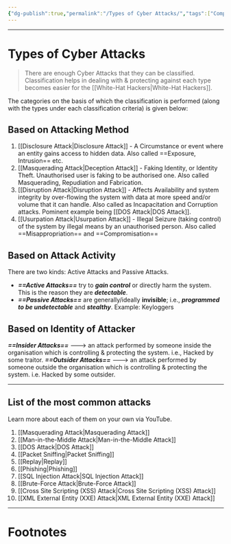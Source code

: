 ```yaml
---
{"dg-publish":true,"permalink":"/Types of Cyber Attacks/","tags":["CompSci","CyberSec"]}
---
```



---
# Types of Cyber Attacks
> There are enough Cyber Attacks that they can be classified. Classification helps in dealing with & protecting against each type becomes easier for the [[White-Hat Hackers\|White-Hat Hackers]].

The categories on the basis of which the classification is performed (along with the types under each classification criteria) is given below:

## Based on Attacking Method
1. [[Disclosure Attack\|Disclosure Attack]] - A Circumstance or event where an entity gains access to hidden data. Also called ==Exposure, Intrusion== etc.
2. [[Masquerading Attack\|Deception Attack]] - Faking Identity, or Identity Theft. Unauthorised user is faking to be authorised one. Also called Masquerading, Repudiation and Fabrication.
3. [[Disruption Attack\|Disruption Attack]] - Affects Availability and system integrity by over-flowing  the system with data at more speed and/or volume that it can handle. Also called as Incapacitation and Corruption attacks. Pominent example being [[DOS Attack\|DOS Attack]].
4. [[Usurpation Attack\|Usurpation Attack]] - Illegal Seizure (taking control) of the system by illegal means by an unauthorised person. Also called ==Misappropriation== and ==Compromisation==

## Based on Attack Activity 
There are two kinds: Active Attacks and Passive Attacks.
- ***==Active Attacks==*** try to ***gain control*** or directly harm the system. This is the reason they are ***detectable***.
- ***==Passive Attacks==*** are generally/ideally **invisible**; i.e., ***programmed to be undetectable*** and ***stealthy***. Example: Keyloggers

## Based on Identity of Attacker
***==Insider Attacks==*** ---> an attack performed by someone inside the organisation which is controlling & protecting the system. i.e., Hacked by some traitor.
***==Outsider Attacks==*** ---> an attack performed by someone outside the organisation which is controlling & protecting the system. i.e. Hacked by some outsider.

---
## List of the most common attacks
Learn more about each of them on your own via YouTube.
1. [[Masquerading Attack\|Masquerading Attack]]
2. [[Man-in-the-Middle Attack\|Man-in-the-Middle Attack]]
3. [[DOS Attack\|DOS Attack]]
4. [[Packet Sniffing\|Packet Sniffing]]
5. [[Replay\|Replay]]
6. [[Phishing\|Phishing]]
7. [[SQL Injection Attack\|SQL Injection Attack]]
8. [[Brute-Force Attack\|Brute-Force Attack]]
9. [[Cross Site Scripting (XSS) Attack\|Cross Site Scripting (XSS) Attack]]
10. [[XML External Entity (XXE) Attack\|XML External Entity (XXE) Attack]]

---
# Footnotes